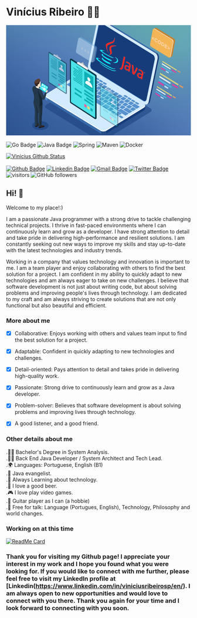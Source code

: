  # Vinícius Ribeiro :man_technologist:

<img src="content/banner/java-banner.png" width="700" height="300"/>

![Go Badge](https://img.shields.io/badge/-Go%20Lang-00ADD8?style=flat-square&logo=go&logoColor=white "Golang Badge")
![Java Badge](http://img.shields.io/badge/-Java-007396?style=flat-square&logo=java&logoColor=white "Java Badge")
![Spring](http://img.shields.io/badge/-Spring-6DB33F?style=flat-square&logo=spring&logoColor=ffffff)
![Maven](http://img.shields.io/badge/-Maven-1565c0?style=flat-square&logo=apache-maven)
![Docker](https://img.shields.io/badge/-Docker-black?style=flat-square&logo=docker)

[![Vinicius Github Status](https://github-readme-stats.vercel.app/api?username=vinirib&show_icons=true)](https://github.com/anuraghazra/github-readme-stats)
<br/> <br/>
[![Github Badge](https://img.shields.io/badge/-Github-000?style=flat-square&logo=Github&logoColor=white&link=https://github.com/vinirib)](https://github.com/vinirib)
[![Linkedin Badge](https://img.shields.io/badge/-LinkedIn-blue?style=flat-square&logo=Linkedin&logoColor=white&link=https://www.linkedin.com/in/viniciusribeirosp/)](https://www.linkedin.com/in/viniciusribeirosp/)
[![Gmail Badge](https://img.shields.io/badge/-Gmail-c14438?style=flat-square&logo=Gmail&logoColor=white&link=mailto:viniciusribeirosp@gmail.com)](mailto:viniciusribeirosp@gmail.com/)
[![Twitter Badge](https://img.shields.io/badge/-Twitter-1DA1F2?style=flat-square&logo=Twitter&logoColor=white&link=https://twitter.com/viniciusribdev)](https://twitter.com/viniciusribdev)
![visitors](https://visitor-badge.laobi.icu/badge?page_id=vinirib.vinirib)
![GitHub followers](https://img.shields.io/github/followers/vinirib?label=Follow&style=social)
<br/>

<!-- https://github.com/abhisheknaiidu/awesome-github-profile-readme#dynamic-realtime- -->

## Hi! 👋

Welcome to my place!:)

I am a passionate Java programmer with a strong drive to tackle challenging technical projects. I thrive in fast-paced environments where I can continuously learn and grow as a developer. I have strong attention to detail and take pride in delivering high-performance and resilient solutions. I am constantly seeking out new ways to improve my skills and stay up-to-date with the latest technologies and industry trends.

Working in a company that values technology and innovation is important to me. I am a team player and enjoy collaborating with others to find the best solution for a project. I am confident in my ability to quickly adapt to new technologies and am always eager to take on new challenges. I believe that software development is not just about writing code, but about solving problems and improving people's lives through technology. I am dedicated to my craft and am always striving to create solutions that are not only functional but also beautiful and efficient.

### More about me

- [x] Collaborative: Enjoys working with others and values team input to find the best solution for a project.

- [x] Adaptable: Confident in quickly adapting to new technologies and challenges.

- [x] Detail-oriented: Pays attention to detail and takes pride in delivering high-quality work.

- [x] Passionate: Strong drive to continuously learn and grow as a Java developer.

- [x] Problem-solver: Believes that software development is about solving problems and improving lives through technology.
- [x] A good listener, and a good friend.
### Other details about me<br/>
.👩‍🎓 Bachelor's Degree in System Analysis.
<br/>.:man_technologist: Back End Java Developer / System Architect and Tech Lead.
<br/>.🌍 Languages: Portuguese, English (B1)
<br/>.💙 Java evangelist.
<br/>.🌱 Always Learning about technology.
<br/>.:beer: I love a good beer.
<br/>.:video_game: I love play video games.
<br/>.:guitar: Guitar player as I can (a hobbie)
<br/>.💬 Free for talk: Language (Portugues, English), Technology, Philosophy and world changes.

### Working on at this time

[![ReadMe Card](https://github-readme-stats.vercel.app/api/pin/?username=vinirib&repo=Dopefolio)](https://github.com/anuraghazra/github-readme-stats)

### Thank you for visiting my Github page! I appreciate your interest in my work and I hope you found what you were looking for. If you would like to connect with me further, please feel free to visit my LinkedIn profile at [Linkedin(https://www.linkedin.com/in/viniciusribeirosp/en/). I am always open to new opportunities and would love to connect with you there. Thank you again for your time and I look forward to connecting with you soon.
